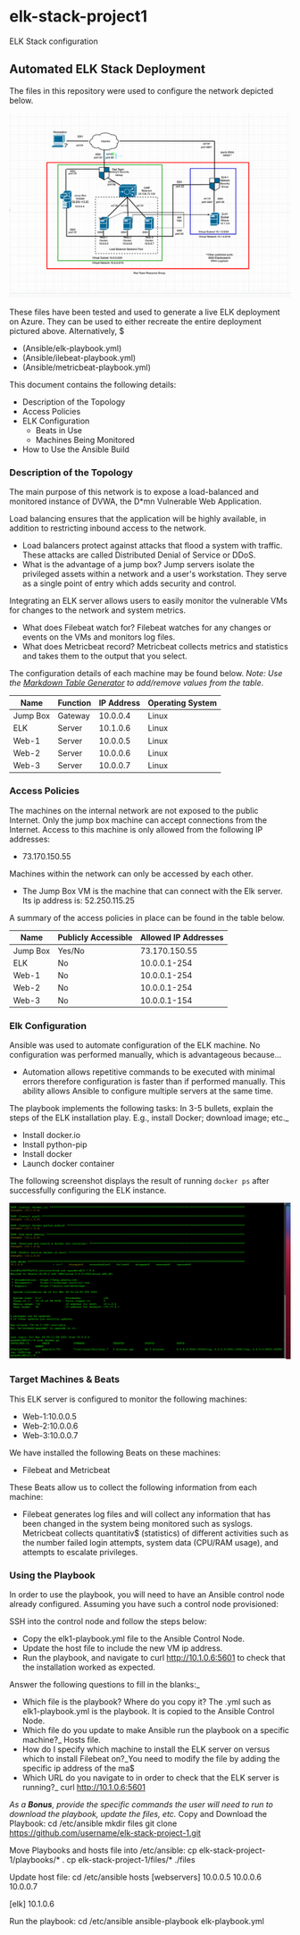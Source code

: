 # elk-stack-project1
ELK Stack configuration

## Automated ELK Stack Deployment

The files in this repository were used to configure the network depicted below.

![ELK_Diagram.png](Diagrams/ELK_Diagram.png)

These files have been tested and used to generate a live ELK deployment on Azure. They can be used to either recreate the entire deployment pictured above. Alternatively, $

- (Ansible/elk-playbook.yml)
- (Ansible/ilebeat-playbook.yml)
- (Ansible/metricbeat-playbook.yml)

This document contains the following details:
- Description of the Topology
- Access Policies
- ELK Configuration
  - Beats in Use
  - Machines Being Monitored
- How to Use the Ansible Build


### Description of the Topology

The main purpose of this network is to expose a load-balanced and monitored instance of DVWA, the D*mn Vulnerable Web Application.

Load balancing ensures that the application will be highly available, in addition to restricting inbound access to the network.
- Load balancers protect against attacks that flood a system with traffic. These attacks are called Distributed Denial of Service or DDoS.
- What is the advantage of a jump box? Jump servers isolate the privileged assets within a network and a user's workstation. They serve as a single point of entry which 
  adds security and control.

Integrating an ELK server allows users to easily monitor the vulnerable VMs for changes to the network and system metrics.
-  What does Filebeat watch for? Filebeat watches for any changes or events on the VMs and monitors log files.
-  What does Metricbeat record? Metricbeat collects metrics and statistics and takes them to the output that you select.

The configuration details of each machine may be found below.
_Note: Use the [Markdown Table Generator](http://www.tablesgenerator.com/markdown_tables) to add/remove values from the table_.

| Name     | Function | IP Address | Operating System |
|----------|----------|------------|------------------|
| Jump Box | Gateway  | 10.0.0.4   | Linux            |
| ELK      | Server   | 10.1.0.6   | Linux            |
| Web-1    | Server   | 10.0.0.5   | Linux            |
| Web-2    | Server   | 10.0.0.6   | Linux            |
| Web-3    | Server   | 10.0.0.7   | Linux            |

### Access Policies

The machines on the internal network are not exposed to the public Internet.
Only the jump box machine can accept connections from the Internet. Access to this machine is only allowed from the following IP addresses:
- 73.170.150.55

Machines within the network can only be accessed by each other.
- The Jump Box VM is the machine that can connect with the Elk server. Its ip address is: 52.250.115.25

A summary of the access policies in place can be found in the table below.

| Name     | Publicly Accessible | Allowed IP Addresses |
|----------|---------------------|----------------------|
| Jump Box | Yes/No              | 73.170.150.55        |
| ELK      | No                  | 10.0.0.1-254         |
| Web-1    | No                  | 10.0.0.1-254         |
| Web-2    | No                  | 10.0.0.1-254         |
| Web-3    | No                  | 10.0.0.1-154         |

### Elk Configuration

Ansible was used to automate configuration of the ELK machine. No configuration was performed manually, which is advantageous because...
- Automation allows repetitive commands to be executed with minimal errors therefore configuration is faster than if performed manually. This ability  allows Ansible to
  configure multiple servers at the same time.

The playbook implements the following tasks:
In 3-5 bullets, explain the steps of the ELK installation play. E.g., install Docker; download image; etc._
- Install docker.io
- Install python-pip
- Install docker
- Launch docker container

The following screenshot displays the result of running `docker ps` after successfully configuring the ELK instance.

![Diagrams/Elk1_docker_ps](Diagrams/ELK1_docker_ps.png)

### Target Machines & Beats
This ELK server is configured to monitor the following machines:
- Web-1:10.0.0.5
- Web-2:10.0.0.6
- Web-3:10.0.0.7

We have installed the following Beats on these machines:
- Filebeat and Metricbeat

These Beats allow us to collect the following information from each machine:
-  Filebeat generates log files and will collect any information that has been changed in the system being monitored such as syslogs. Metricbeat collects quantitativ$
(statistics) of different activities such as the number failed login attempts, system data (CPU/RAM usage), and attempts to escalate privileges.

### Using the Playbook
In order to use the playbook, you will need to have an Ansible control node already configured. Assuming you have such a control node provisioned:

SSH into the control node and follow the steps below:
- Copy the elk1-playbook.yml file to the Ansible Control Node.
- Update the host file to include the new VM ip address.
- Run the playbook, and navigate to curl http://10.1.0.6:5601 to check that the installation worked as expected.

 Answer the following questions to fill in the blanks:_
- Which file is the playbook? Where do you copy it? The .yml such as elk1-playbook.yml is the playbook. It is copied to the Ansible Control Node.
- Which file do you update to make Ansible run the playbook on a specific machine?_ Hosts file.
- How do I specify which machine to install the ELK server on versus which to install Filebeat on?_You need to modify the file by adding the specific ip address of the ma$
- Which URL do you navigate to in order to check that the ELK server is running?_ curl http://10.1.0.6:5601

_As a **Bonus**, provide the specific commands the user will need to run to download the playbook, update the files, etc._
Copy and Download the Playbook:
cd /etc/ansible
mkdir files
git clone https://github.com/username/elk-stack-project-1.git

Move Playbooks and hosts file into /etc/ansible:
cp elk-stack-project-1/playbooks/* .
cp elk-stack-project-1/files/* ./files

Update host file:
cd /etc/ansible
hosts
[webservers]
10.0.0.5
10.0.0.6
10.0.0.7

[elk]
10.1.0.6

Run the playbook:
cd /etc/ansible
ansible-playbook elk-playbook.yml

